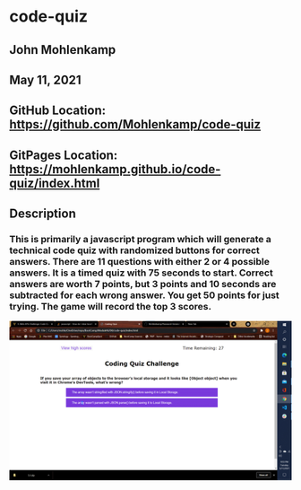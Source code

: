 # code-quiz

## John Mohlenkamp
## May 11, 2021


## GitHub Location: https://github.com/Mohlenkamp/code-quiz

## GitPages Location: https://mohlenkamp.github.io/code-quiz/index.html


## Description
### This is primarily a javascript program which will generate a technical code quiz with randomized buttons for correct answers. There are 11 questions with either 2 or 4 possible answers. It is a timed quiz with 75 seconds to start. Correct answers are worth 7 points, but 3 points and 10 seconds are subtracted for each wrong answer. You get 50 points for just trying. The game will record the top 3 scores.


![Screenshot](Code-Quiz-Screen.gif)
